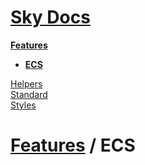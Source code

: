 <!--- This ECS was auto-generated using "npx sky readme build" --> 

# [Sky Docs](/README.md)

**[Features](../../features/Features.md)**   
* **[ECS](../../features/ecs/ECS.md)**
  
[Helpers](../../helpers/Helpers.md)   
[Standard](../../standard/Standard.md)   
[Styles](../../styles/Styles.md)   

# [Features](../../features/Features.md) / ECS